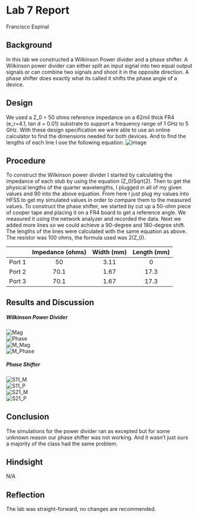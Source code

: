 # Lab 7 Report
Francisco Espinal 

## Background
In this lab we constructed a Wilkinson Power divider and a phase shifter. A Wilkinson power divider can either split an input signal into two equal output signals or can combine two signals and shoot it in the opposite direction. A phase shifter does exactly what its called it shifts the phase angle of a device.    

## Design
We used a Z_0 = 50 ohms reference impedance on a 62mil thick FR4 (e_r=4.1, tan d = 0.01) substrate to support a frequency range of 1 GHz to 5 GHz.  With these design specification we were able to use an online calculator to find the dimensions needed for both devices. And to find the lengths of each line I use the following equation. 
![image](https://github.com/CourseReps/ECEN452-Spring2016/blob/master/Labs/Lab3/Equation.png) <br>
## Procedure
To construct the Wilkinson power divider I started by calculating the impedance of each stub by using the equation (Z_0)Sqrt(2).  Then to get the physical lengths of the quarter wavelengths, I plugged in all of my given values and 90 into the above equation. From here I just plug my values into HFSS to get my simulated values in order to compare them to the measured values. 
To construct the phase shifter, we started by cut up a 50-ohm piece of cooper tape and placing it on a FR4 board to get a reference angle. We measured it using the network analyzer and recorded the data. Next we added more lines so we could achieve a 90-degree and 180-degree shift. The lengths of the lines were calculated with the same equation as above. The resistor was 100 ohms, the formula used was 2(Z_0). 

|    |    Impedance (ohms)  | Width (mm) | Length (mm)|
| ----- |:-----:| :-----:|:------:|
|    Port 1   | 50 |  3.11| 0 |
|    Port 2|   70.1   | 1.67|17.3 |
|    Port 3  |   70.1   | 1.67| 17.3| 

## Results and Discussion

##### Wilkinson Power Divider
![Mag](https://github.com/CourseReps/ECEN452-Spring2016/blob/master/Students/FAEspinal/Lab7/Final/WPD_S_Parameter_Plots.png) <br>
![Phase](https://github.com/CourseReps/ECEN452-Spring2016/blob/master/Students/FAEspinal/Lab7/Final/WPD_Phase_Plot.png) <br>
![M_Mag](https://github.com/CourseReps/ECEN452-Spring2016/blob/master/Students/FAEspinal/Lab7/Final/WPD_Matched_S_Parameter.png) <br>
![M_Phase](https://github.com/CourseReps/ECEN452-Spring2016/blob/master/Students/FAEspinal/Lab7/Final/WPD_Matched_Phase_Plot.png) <br>



##### Phase Shifter

![S11_M](https://github.com/CourseReps/ECEN452-Spring2016/blob/master/Students/FAEspinal/Lab7/Final/Phase_Shifter_S11_Magnitude_Plot.png) <br>
![S11_P](https://github.com/CourseReps/ECEN452-Spring2016/blob/master/Students/FAEspinal/Lab7/Final/Phase_Shifter_S11_Phase_Plot.png) <br>
![S21_M](https://github.com/CourseReps/ECEN452-Spring2016/blob/master/Students/FAEspinal/Lab7/Final/Phase_Shifter_S21_Magnitude_Polt.png) <br>
![S21_P](https://github.com/CourseReps/ECEN452-Spring2016/blob/master/Students/FAEspinal/Lab7/Final/Phase_Shifter_S21_Phase_Plot.png) <br>


## Conclusion
The simulations for the power divider ran as excepted but for some unknown reason our phase shifter was not working. And it wasn’t just ours a majority of the class had the same problem. 

## Hindsight
N/A

## Reflection
The lab was straight-forward, no changes are recommended. 

